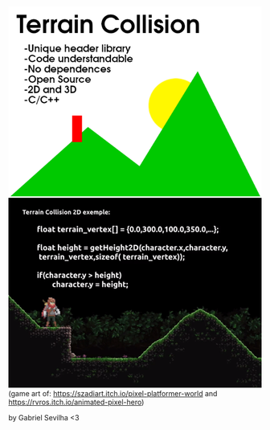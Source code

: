 ![alt text](/Template.png)
![](/demos/terraindemo.gif)
(game art of: https://szadiart.itch.io/pixel-platformer-world and https://rvros.itch.io/animated-pixel-hero)

by Gabriel Sevilha <3
